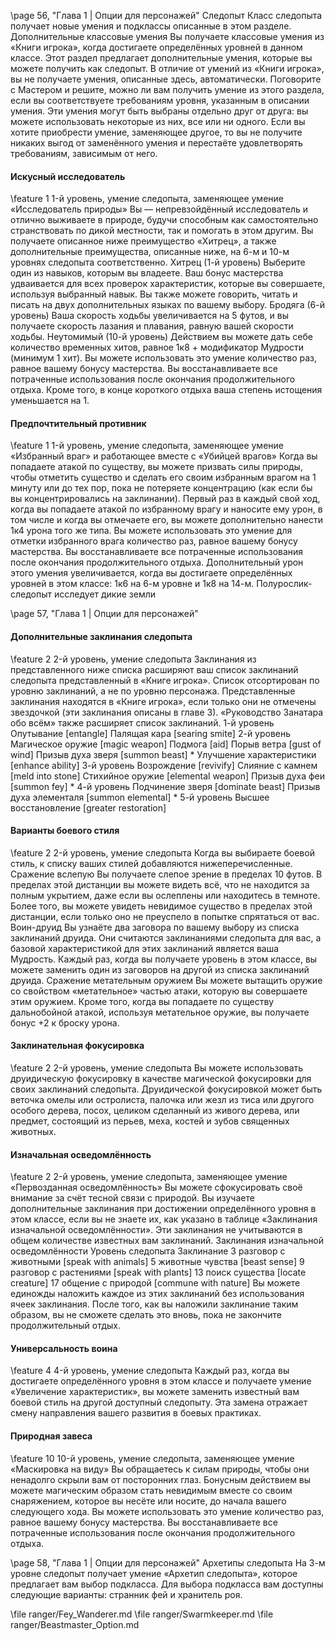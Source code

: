 \page 56, "Глава 1 | Опции для персонажей"
Следопыт
Класс следопыта получает новые умения и подклассы описанные в этом разделе.
Дополнительные классовые умения
Вы получаете классовые умения из «Книги игрока»,
когда достигаете определённых уровней в данном классе. Этот раздел предлагает дополнительные умения, которые вы можете получить как следопыт. В отличие от умений из «Книги игрока», вы не получаете умения, описанные здесь, автоматически. Поговорите с Мастером и решите, можно ли вам получить умение из этого раздела, если вы соответствуете требованиям уровня, указанным в описании умения. Эти умения могут быть выбраны отдельно друг от друга: вы можете использовать некоторые из них, все или ни одного.
Если вы хотите приобрести умение, заменяющее другое, то вы не получите никаких выгод от заменённого умения и перестаёте удовлетворять требованиям, зависимым от него.
#### Искусный исследователь
\feature 1
1-й уровень, умение следопыта, заменяющее умение «Исследователь природы»
Вы — непревзойдённый исследователь и отлично выживаете в природе, будучи способным как самостоятельно странствовать по дикой местности, так и помогать в этом другим. Вы получаете описанное ниже преимущество «Хитрец», а также дополнительные преимущества, описанные ниже, на 6-м и
10-м уровнях следопыта соответственно.
Хитрец (1-й уровень)
Выберите один из навыков, которым вы владеете. Ваш бонус мастерства удваивается для всех проверок характеристик, которые вы совершаете, используя выбранный навык.
Вы также можете говорить, читать и писать на двух дополнительных языках по вашему выбору.
Бродяга (6-й уровень)
Ваша скорость ходьбы увеличивается на 5 футов, и вы получаете скорость лазания и плавания, равную вашей скорости ходьбы.
Неутомимый (10-й уровень)
Действием вы можете дать себе количество временных хитов, равное 1к8 + модификатор Мудрости (минимум 1 хит). Вы можете использовать это умение количество раз, равное вашему бонусу мастерства. Вы восстанавливаете все потраченные использования после окончания продолжительного отдыха.
Кроме того, в конце короткого отдыха ваша степень истощения уменьшается на 1.
#### Предпочтительный противник
\feature 1
1-й уровень, умение следопыта, заменяющее умение «Избранный враг» и работающее вместе с
«Убийцей врагов»
Когда вы попадаете атакой по существу, вы можете призвать силы природы, чтобы отметить существо и сделать его своим избранным врагом на 1 минуту или до тех пор, пока не потеряете концентрацию
(как если бы вы концентрировались на заклинании).
Первый раз в каждый свой ход, когда вы попадаете атакой по избранному врагу и наносите ему урон, в том числе и когда вы отмечаете его, вы можете дополнительно нанести 1к4 урона того же типа.
Вы можете использовать это умение для отметки избранного врага количество раз, равное вашему бонусу мастерства. Вы восстанавливаете все потраченные использования после окончания продолжительного отдыха.
Дополнительный урон этого умения увеличивается, когда вы достигаете определённых уровней в этом классе: 1к6 на 6-м уровне и 1к8 на 14-м.
Полурослик-следопыт исследует дикие земли

\page 57, "Глава 1 | Опции для персонажей"
#### Дополнительные заклинания следопыта
\feature 2
2-й уровень, умение следопыта
Заклинания из представленного ниже списка расширяют ваш список заклинаний следопыта представленный в «Книге игрока». Список отсортирован по уровню заклинаний, а не по уровню персонажа.
Представленные заклинания находятся в «Книге игрока», если только они не отмечены звездочкой
(эти заклинания описаны в главе 3). «Руководство
Занатара обо всём» также расширяет список заклинаний.
1-й уровень
Опутывание [entangle]
Палящая кара [searing smite]
2-й уровень
Магическое оружие [magic weapon]
Подмога [aid]
Порыв ветра [gust of wind]
Призыв духа зверя [summon beast] *
Улучшение характеристики [enhance ability]
3-й уровень
Возрождение [revivify]
Слияние с камнем [meld into stone]
Стихийное оружие [elemental weapon]
Призыв духа феи [summon fey] *
4-й уровень
Подчинение зверя [dominate beast]
Призыв духа элементаля [summon elemental] *
5-й уровень
Высшее восстановление [greater restoration]
#### Варианты боевого стиля
\feature 2
2-й уровень, умение следопыта
Когда вы выбираете боевой стиль, к списку ваших стилей добавляются нижеперечисленные.
Сражение вслепую
Вы получаете слепое зрение в пределах 10 футов.
В пределах этой дистанции вы можете видеть всё, что не находится за полным укрытием, даже если вы ослеплены или находитесь в темноте. Более того, вы можете увидеть невидимое существо в пределах этой дистанции, если только оно не преуспело в попытке спрятаться от вас.
Воин-друид
Вы узнаёте два заговора по вашему выбору из списка заклинаний друида. Они считаются заклинаниями следопыта для вас, а базовой характеристикой для этих заклинаний является ваша Мудрость.
Каждый раз, когда вы получаете уровень в этом классе, вы можете заменить один из заговоров на другой из списка заклинаний друида.
Сражение метательным оружием
Вы можете вытащить оружие со свойством «метательное» частью атаки, которую вы совершаете этим оружием.
Кроме того, когда вы попадаете по существу дальнобойной атакой, используя метательное оружие, вы получаете бонус +2 к броску урона.
#### Заклинательная фокусировка
\feature 2
2-й уровень, умение следопыта
Вы можете использовать друидическую фокусировку в качестве магической фокусировки для своих заклинаний следопыта. Друидической фокусировкой может быть веточка омелы или остролиста, палочка или жезл из тиса или другого особого дерева, посох, целиком сделанный из живого дерева, или предмет, состоящий из перьев, меха, костей и зубов священных животных.
#### Изначальная осведомлённость
\feature 2
2-й уровень, умение следопыта, заменяющее умение «Первозданная осведомлённость»
Вы можете сфокусировать своё внимание за счёт тесной связи с природой. Вы изучаете дополнительные заклинания при достижении определённого уровня в этом классе, если вы не знаете их, как указано в таблице «Заклинания изначальной осведомлённости». Эти заклинания не учитываются в общем количестве известных вам заклинаний.
Заклинания изначальной осведомлённости
Уровень следопыта Заклинание
3 разговор с животными [speak with animals]
5 животные чувства [beast sense]
9 разговор с растениями [speak with plants]
13 поиск существа [locate creature]
17 общение с природой [commune with nature]
Вы можете единожды наложить каждое из этих заклинаний без использования ячеек заклинания.
После того, как вы наложили заклинание таким образом, вы не сможете сделать это вновь, пока не закончите продолжительный отдых.
#### Универсальность воина
\feature 4
4-й уровень, умение следопыта
Каждый раз, когда вы достигаете определённого уровня в этом классе и получаете умение «Увеличение характеристик», вы можете заменить известный вам боевой стиль на другой доступный следопыту. Эта замена отражает смену направления вашего развития в боевых практиках.
#### Природная завеса
\feature 10
10-й уровень, умение следопыта, заменяющее умение «Маскировка на виду»
Вы обращаетесь к силам природы, чтобы они ненадолго скрыли вам от посторонних глаз. Бонусным действием вы можете магическим образом стать невидимым вместе со своим снаряжением, которое вы несёте или носите, до начала вашего следующего хода.
Вы можете использовать это умение количество раз, равное вашему бонусу мастерства. Вы восстанавливаете все потраченные использования после окончания продолжительного отдыха.

\page 58, "Глава 1 | Опции для персонажей"
Архетипы следопыта
На 3-м уровне следопыт получает умение «Архетип следопыта», которое предлагает вам выбор подкласса. Для выбора подкласса вам доступны следующие варианты: странник фей и хранитель роя.

\file ranger/Fey_Wanderer.md
\file ranger/Swarmkeeper.md
\file ranger/Beastmaster_Option.md
